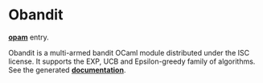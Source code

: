 # Obandit

[**opam**](https://opam.ocaml.org/packages/obandit/) entry.

Obandit is a multi-armed bandit OCaml module distributed under the ISC license.
It supports the EXP, UCB and Epsilon-greedy family of algorithms. See the 
generated [**documentation**](https://freuk.github.io/obandit/Obandit.html). 

